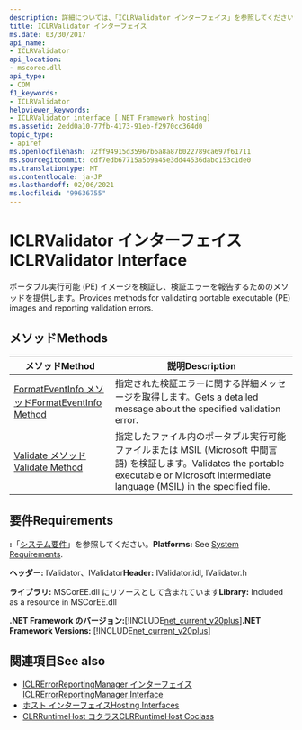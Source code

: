 ```yaml
---
description: 詳細については、「ICLRValidator インターフェイス」を参照してください。
title: ICLRValidator インターフェイス
ms.date: 03/30/2017
api_name:
- ICLRValidator
api_location:
- mscoree.dll
api_type:
- COM
f1_keywords:
- ICLRValidator
helpviewer_keywords:
- ICLRValidator interface [.NET Framework hosting]
ms.assetid: 2edd0a10-77fb-4173-91eb-f2970cc364d0
topic_type:
- apiref
ms.openlocfilehash: 72ff94915d35967b6a8a87b022789ca697f61711
ms.sourcegitcommit: ddf7edb67715a5b9a45e3dd44536dabc153c1de0
ms.translationtype: MT
ms.contentlocale: ja-JP
ms.lasthandoff: 02/06/2021
ms.locfileid: "99636755"
---
```

# <a name="iclrvalidator-interface"></a><span data-ttu-id="2ed9b-103">ICLRValidator インターフェイス</span><span class="sxs-lookup"><span data-stu-id="2ed9b-103">ICLRValidator Interface</span></span>

<span data-ttu-id="2ed9b-104">ポータブル実行可能 (PE) イメージを検証し、検証エラーを報告するためのメソッドを提供します。</span><span class="sxs-lookup"><span data-stu-id="2ed9b-104">Provides methods for validating portable executable (PE) images and reporting validation errors.</span></span>  
  
## <a name="methods"></a><span data-ttu-id="2ed9b-105">メソッド</span><span class="sxs-lookup"><span data-stu-id="2ed9b-105">Methods</span></span>  
  
|<span data-ttu-id="2ed9b-106">メソッド</span><span class="sxs-lookup"><span data-stu-id="2ed9b-106">Method</span></span>|<span data-ttu-id="2ed9b-107">説明</span><span class="sxs-lookup"><span data-stu-id="2ed9b-107">Description</span></span>|  
|------------|-----------------|  
|[<span data-ttu-id="2ed9b-108">FormatEventInfo メソッド</span><span class="sxs-lookup"><span data-stu-id="2ed9b-108">FormatEventInfo Method</span></span>](iclrvalidator-formateventinfo-method.md)|<span data-ttu-id="2ed9b-109">指定された検証エラーに関する詳細メッセージを取得します。</span><span class="sxs-lookup"><span data-stu-id="2ed9b-109">Gets a detailed message about the specified validation error.</span></span>|  
|[<span data-ttu-id="2ed9b-110">Validate メソッド</span><span class="sxs-lookup"><span data-stu-id="2ed9b-110">Validate Method</span></span>](iclrvalidator-validate-method.md)|<span data-ttu-id="2ed9b-111">指定したファイル内のポータブル実行可能ファイルまたは MSIL (Microsoft 中間言語) を検証します。</span><span class="sxs-lookup"><span data-stu-id="2ed9b-111">Validates the portable executable or Microsoft intermediate language (MSIL) in the specified file.</span></span>|  
  
## <a name="requirements"></a><span data-ttu-id="2ed9b-112">要件</span><span class="sxs-lookup"><span data-stu-id="2ed9b-112">Requirements</span></span>  

 <span data-ttu-id="2ed9b-113">**:**「[システム要件](../../get-started/system-requirements.md)」を参照してください。</span><span class="sxs-lookup"><span data-stu-id="2ed9b-113">**Platforms:** See [System Requirements](../../get-started/system-requirements.md).</span></span>  
  
 <span data-ttu-id="2ed9b-114">**ヘッダー:** IValidator、IValidator</span><span class="sxs-lookup"><span data-stu-id="2ed9b-114">**Header:** IValidator.idl, IValidator.h</span></span>  
  
 <span data-ttu-id="2ed9b-115">**ライブラリ:** MSCorEE.dll にリソースとして含まれています</span><span class="sxs-lookup"><span data-stu-id="2ed9b-115">**Library:** Included as a resource in MSCorEE.dll</span></span>  
  
 <span data-ttu-id="2ed9b-116">**.NET Framework のバージョン:**[!INCLUDE[net_current_v20plus](../../../../includes/net-current-v20plus-md.md)]</span><span class="sxs-lookup"><span data-stu-id="2ed9b-116">**.NET Framework Versions:** [!INCLUDE[net_current_v20plus](../../../../includes/net-current-v20plus-md.md)]</span></span>  
  
## <a name="see-also"></a><span data-ttu-id="2ed9b-117">関連項目</span><span class="sxs-lookup"><span data-stu-id="2ed9b-117">See also</span></span>

- [<span data-ttu-id="2ed9b-118">ICLRErrorReportingManager インターフェイス</span><span class="sxs-lookup"><span data-stu-id="2ed9b-118">ICLRErrorReportingManager Interface</span></span>](iclrerrorreportingmanager-interface.md)
- [<span data-ttu-id="2ed9b-119">ホスト インターフェイス</span><span class="sxs-lookup"><span data-stu-id="2ed9b-119">Hosting Interfaces</span></span>](hosting-interfaces.md)
- [<span data-ttu-id="2ed9b-120">CLRRuntimeHost コクラス</span><span class="sxs-lookup"><span data-stu-id="2ed9b-120">CLRRuntimeHost Coclass</span></span>](clrruntimehost-coclass.md)
